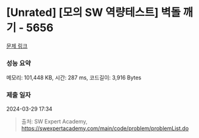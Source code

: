 # [Unrated] [모의 SW 역량테스트] 벽돌 깨기 - 5656 

[문제 링크](https://swexpertacademy.com/main/code/problem/problemDetail.do?contestProbId=AWXRQm6qfL0DFAUo) 

### 성능 요약

메모리: 101,448 KB, 시간: 287 ms, 코드길이: 3,916 Bytes

### 제출 일자

2024-03-29 17:34



> 출처: SW Expert Academy, https://swexpertacademy.com/main/code/problem/problemList.do